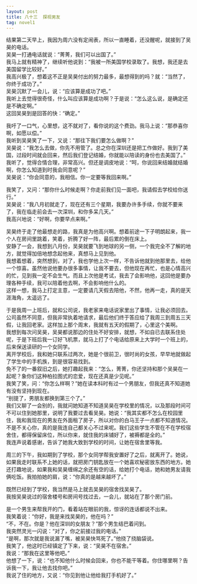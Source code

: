 ```yaml
---
layout: post
title: 八十三  探视男友
tag: novel1
---
```


结果第二天早上，我因为周六没有定闹表，所以一直睡着，还没醒呢，就接到了吴昊的电话。<br />
吴昊一打通电话就说：“菁菁，我们可以出国了。”<br />
我马上就有精神了，继续听他说到：“我被一所美国学校录取了。我想，我还是去美国留学比较好。”<br />
我高兴极了，想着这不正是吴昊付出的努力最多，最想得到的吗？就：“当然了，你终于成功了。”<br />
吴昊沉默了一会儿，说：“应该算是成功了吧。”<br />
我听上去觉得很奇怪，什么叫应该算是成功啊？于是说：“怎么这么说，是确定还是不确定啊。”<br />
这回吴昊到是回答的快：“确定。”

我吁了一口气，心里想，这不就对了，看你说的这个费劲。我马上说：“那恭喜你啊，如愿以偿。”<br />
我听到吴昊笑了一下，又说：“那往下我们要怎么做啊？”<br />
吴昊说：“我怎么去做，你先不用管了。总之你在深圳还是把工作做好。我到了美国，过段时间就会回来，然后我们登记结婚，你就能以陪读的身份也去美国了。”<br />
我听了，觉得合情合理，非常高兴。但还是调皮地说：“呵，你说回来结婚就结婚啊，你怎么知道到时我会同意呢？”<br />
吴昊说：“你会同意的，我相信。你一定要等我回来啊。”

我笑了，又问：“那你什么时候走啊？你走前我们见一面吧，我请假去学校给你送行。”<br />
吴昊说：“我八月初就走了，现在还有三个星期，我要办许多手续，你就不要来了，我在临走前会去一次深圳，和你多呆几天。”<br />
我高兴地说：“好啊，你要早点来啊。”

吴昊终于走了他最想走的路，我真是为他高兴啊。想着前途一下子明朗起来，我一个人在房间里跳着，笑着，折腾了好一阵，最后累的倒在床上。<br />
安静了一会，我想到八月份，吴昊就要飞到地球的另一侧，一个我完全不了解的地方，就觉得加倍地想念起他来，真想马上见到他。<br />
我想着想着，突然想到，对了，我也学他上次一样，不告诉他就到他那里去，给他一个惊喜。虽然他说他要办很多事情，让我不要去，但他现在再忙，也是心情高兴的忙，见到我一定不会生气。而且上次他是考试，我去了会影响他，这回他是要办理各种手续，我可以陪着他去啊，不会影响他什么的。<br />
这样一想，我马上打定主意，一定要请几天假去陪他，不然，他再一走，真的是天涯海角，太遥远了。

于是我周一上班后，就和公司说，我老家来电话说家里出了事情，让我必须回去。公司虽然不同意，但我非常执着地请求，最后他们终于答应给了我周三到周五三天假，让我回老家。这样加上那个周末，我就有五天的假期了，心里这个美啊。<br />
我想到每次问吴昊，吴昊都说那边的住处不好安排，就想，不如自已去联系住处呢，于是下班后我一订好飞机票，就马上打了个电话给原来上大学时一个班上的，后来保送读研的一个女同学。<br />
离开学校后，我和她只联系过两次，她是个很前卫，很时尚的女孩，早早地就做起了学生中的手机族，到是很容易找到。<br />
免不了的一番叙旧之后，她打趣起我来：“怎么，菁菁，你还坚持和那个吴昊在一起呢？象你们这种柏拉图式的恋爱，现在还真是少见呢。”<br />
我笑了笑，问：“你怎么样啊？”她在读本科时有过一个男朋友，但我还真不知道她有没有坚持到现在。<br />
“别提了，男朋友都换到第三个了。”<br />
我们又聊了一会别的，我就问她知道不知道吴昊在学校里的情况，以及那段时间可不可以住到她那里，说明了我要过去看吴昊。她说：“我其实都不怎么在校园里住，我和我现在的男友在外面租了房子，所以对你的白马王子一点都不知道情况。不是不关心你，真的是我连自己都关心不过来呢。我们这些学生不管在不在学校宿舍住，都得保留床位，所以你来，就住我的床铺好了，被褥都是全的。”<br />
我连声说着感谢，告诉了她我大致到学校的时间，让她在宿舍里等我。

周三的下午，我如期到了学校，那个女同学帮我安置好了之后，就离开了。她说，如果我走时联系不上她的话，就把房门钥匙放在一个她喜欢秘密放东西的地方。她还打趣地说，如果我和吴昊缠绵之余还有空的话，给她打个电话，她和她男友请我俩吃饭。我拍拍她的肩，说：“你真的是越来越坏了。”

既然已经到了学校，我当然是马上就去吴昊的宿舍找吴昊了。<br />
我按吴昊说过的宿舍楼号和房间号找过去，一会儿，就站在了那个房门前。

是一个男生来帮我开的门，看着站在眼前的我，惊讶的连话都说不出来。<br />
我笑着说：“你好，我是来找吴昊的，他在吗？”<br />
“不，不在。你是？他在深圳的女朋友？”那个男生结巴着问到。<br />
我突然灵光一闪说：“对了，你之前接过我的电话。”<br />
“是啊，那次就是我说漏了嘴，被吴昊快骂死了。”他挠了挠脑袋说。<br />
我笑了，他这时已经镇定了下来，说：“吴昊不在宿舍。”<br />
我说：“那我在这里等他吧。”<br />
他想了一下，说：“也不知他什么时候会回来，你也不能干等着。你住哪里啊？告诉我一下，我让他去找你吧。”<br />
我说了住的地方，又说：“你见到他让他给我打手机好了。”
